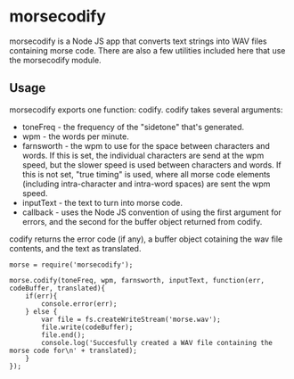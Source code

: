
# morsecodify
morsecodify is a Node JS app that converts text strings into WAV files containing
morse code. There are also a few utilities included here that use the morsecodify
module.

## Usage
morsecodify exports one function: codify. codify takes several arguments:
* toneFreq - the frequency of the "sidetone" that's generated.
* wpm - the words per minute.
* farnsworth - the wpm to use for the space between characters and words. If this is set, the individual characters are send at the wpm speed, but the slower speed is used between characters and words. If this is not set, "true timing" is used, where all morse code elements (including intra-character and intra-word spaces) are sent the wpm speed.
* inputText - the text to turn into morse code.
* callback - uses the Node JS convention of using the first argument for errors, and the second for the buffer object returned from codify.

codify returns the error code (if any), a buffer object cotaining the wav file contents, and the text as translated.

```
morse = require('morsecodify');

morse.codify(toneFreq, wpm, farnsworth, inputText, function(err, codeBuffer, translated){
    if(err){
        console.error(err);
    } else {
        var file = fs.createWriteStream('morse.wav');
        file.write(codeBuffer);
        file.end();
        console.log('Succesfully created a WAV file containing the morse code for\n' + translated);
    }
});
```

